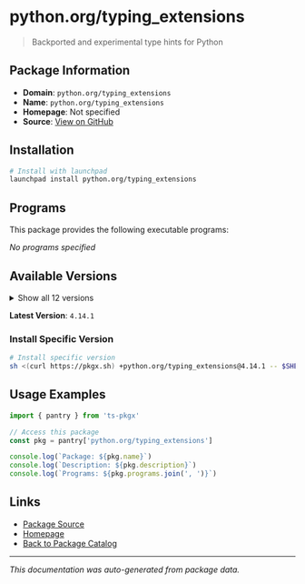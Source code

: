 # python.org/typing_extensions

> Backported and experimental type hints for Python

## Package Information

- **Domain**: `python.org/typing_extensions`
- **Name**: `python.org/typing_extensions`
- **Homepage**: Not specified
- **Source**: [View on GitHub](https://github.com/pkgxdev/pantry/tree/main/projects/python.org/typing_extensions/package.yml)

## Installation

```bash
# Install with launchpad
launchpad install python.org/typing_extensions
```

## Programs

This package provides the following executable programs:

*No programs specified*

## Available Versions

<details>
<summary>Show all 12 versions</summary>

- `4.14.1`, `4.14.0`, `4.13.2`, `4.13.1`, `4.13.0`
- `4.12.2`, `4.12.1`, `4.12.0`, `4.11.0`, `4.10.0`
- `4.9.0`, `4.8.0`

</details>

**Latest Version**: `4.14.1`

### Install Specific Version

```bash
# Install specific version
sh <(curl https://pkgx.sh) +python.org/typing_extensions@4.14.1 -- $SHELL -i
```

## Usage Examples

```typescript
import { pantry } from 'ts-pkgx'

// Access this package
const pkg = pantry['python.org/typing_extensions']

console.log(`Package: ${pkg.name}`)
console.log(`Description: ${pkg.description}`)
console.log(`Programs: ${pkg.programs.join(', ')}`)
```

## Links

- [Package Source](https://github.com/pkgxdev/pantry/tree/main/projects/python.org/typing_extensions/package.yml)
- [Homepage](#)
- [Back to Package Catalog](../../../package-catalog.md)

---

*This documentation was auto-generated from package data.*
